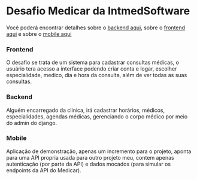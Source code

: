 # Desafio Medicar da IntmedSoftware

Você poderá encontrar detalhes sobre o [backend aqui](https://github.com/ejrgeek/challenge-medicar/tree/develop/backend), sobre o [frontend aqui](https://github.com/ejrgeek/challenge-medicar/tree/develop/frontend) e sobre o [mobile aqui](https://github.com/ejrgeek/challenge-medicar/tree/master/mobile/medicar)

### Frontend
O desafio se trata de um sistema para cadastrar consultas médicas, o usuário tera acesso a interface podendo criar conta e logar, escolher especialidade, medico, dia e hora da consulta, além de ver todas as suas consultas.

### Backend
Alguém encarregado da clinica, irá cadastrar horários, médicos, especialidades, agendas médicas, gerenciando o corpo médico por meio do admin do django.

### Mobile
Aplicação de demonstração, apenas um incremento para o projeto, aponta para uma API propria usada para outro projeto meu, contem apenas autenticação (por parte da API) e dados mocados (para simular os endpoints da API do Medicar).
